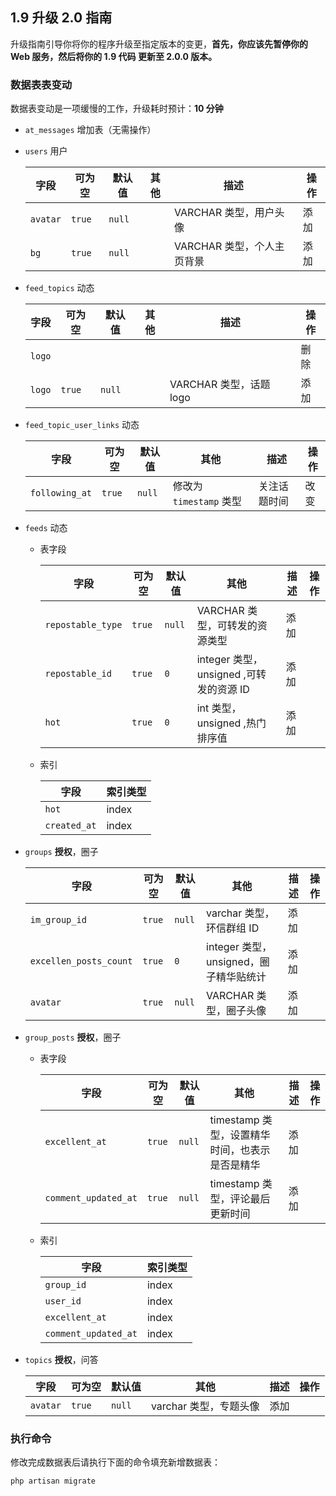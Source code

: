 ## 1.9 升级 2.0 指南

升级指南引导你将你的程序升级至指定版本的变更，**首先，你应该先暂停你的 Web 服务，然后将你的 1.9 代码 更新至 2.0.0 版本。**

### 数据表表变动

数据表变动是一项缓慢的工作，升级耗时预计：**10 分钟**

- `at_messages` 增加表（无需操作）
- `users` 用户

    | 字段 | 可为空 | 默认值 | 其他 | 描述 | 操作 |
    |-----|----|----|----|----|-----|
    | `avatar` | `true` | `null` | | VARCHAR 类型，用户头像 | 添加 |
    | `bg` | `true` | `null` | | VARCHAR 类型，个人主页背景 | 添加 |
- `feed_topics` 动态

    | 字段 | 可为空 | 默认值 | 其他 | 描述 | 操作 |
    |-----|----|----|----|----|----|
    | `logo` | | | | | 删除 |
    | `logo` | `true` | `null` | | VARCHAR 类型，话题 logo | 添加 |
- `feed_topic_user_links` 动态

    | 字段 | 可为空 | 默认值 | 其他 | 描述 | 操作 |
    |-----|----|----|----|----|----|
    | `following_at` | `true` | `null` | 修改为 `timestamp` 类型 | 关注话题时间 | 改变 |
- `feeds` 动态
    * 表字段
    
        | 字段 | 可为空 | 默认值 | 其他 | 描述 | 操作 |
        |-----|----|----|----|----|----|
        | `repostable_type` | `true` | `null` | VARCHAR 类型，可转发的资源类型 | 添加 |
        | `repostable_id` | `true` | `0` | integer 类型，unsigned ,可转发的资源 ID | 添加 |
        | `hot` | `true` | `0` | int 类型，unsigned ,热门排序值 | 添加 |
    * 索引
    
        | 字段 | 索引类型 |
        |----|----|
        | `hot` | index |
        | `created_at` | index |
- `groups` **授权**，圈子

    | 字段 | 可为空 | 默认值 | 其他 | 描述 | 操作 |
    |-----|----|----|----|----|----|
    | `im_group_id` | `true` | `null` | varchar 类型，环信群组 ID | 添加 |
    | `excellen_posts_count` | `true` | `0` | integer 类型，unsigned，圈子精华贴统计 | 添加 |
    | `avatar` | `true` | `null` | VARCHAR 类型，圈子头像 | 添加 |
- `group_posts` **授权**，圈子
    * 表字段
    
        | 字段 | 可为空 | 默认值 | 其他 | 描述 | 操作 |
        |-----|----|----|----|----|----|
        | `excellent_at` | `true` | `null` | timestamp 类型，设置精华时间，也表示是否是精华 | 添加 |
        | `comment_updated_at` | `true` | `null` | timestamp 类型，评论最后更新时间 | 添加 |
    * 索引
    
        | 字段 | 索引类型 |
        |----|----|
        | `group_id` | index |
        | `user_id` | index |
        | `excellent_at` | index |
        | `comment_updated_at` | index |
- `topics` **授权**，问答

    | 字段 | 可为空 | 默认值 | 其他 | 描述 | 操作 |
    |-----|----|----|----|----|----|
    | `avatar` | `true` | `null` | varchar 类型，专题头像 | 添加 |

### 执行命令

修改完成数据表后请执行下面的命令填充新增数据表：

```bash
php artisan migrate
```
